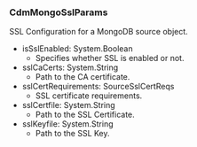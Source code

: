 ### CdmMongoSslParams
SSL Configuration for a MongoDB source object.

- isSslEnabled: System.Boolean
  - Specifies whether SSL is enabled or not.
- sslCaCerts: System.String
  - Path to the CA certificate.
- sslCertRequirements: SourceSslCertReqs
  - SSL certificate requirements.
- sslCertfile: System.String
  - Path to the SSL Certificate.
- sslKeyfile: System.String
  - Path to the SSL Key.
